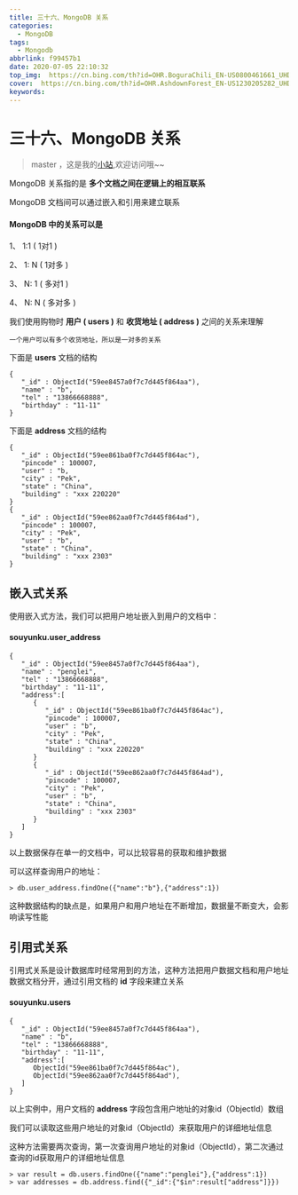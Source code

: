 ```yaml
---
title: 三十六、MongoDB 关系
categories:
  - MongoDB
tags:
  - Mongodb
abbrlink: f99457b1
date: 2020-07-05 22:10:32
top_img:  https://cn.bing.com/th?id=OHR.BoguraChili_EN-US0800461661_UHD.jpg
cover:  https://cn.bing.com/th?id=OHR.AshdownForest_EN-US1230205282_UHD.jpg
keywords:  
---
```

# 三十六、MongoDB 关系
> master ，这是我的[小站](https://www.tryrun.top),欢迎访问哦~~

MongoDB 关系指的是 **多个文档之间在逻辑上的相互联系**

MongoDB 文档间可以通过嵌入和引用来建立联系

#### MongoDB 中的关系可以是

1、 1:1 ( 1对1 )

2、 1: N ( 1对多 )

3、 N: 1 ( 多对1 )

4、 N: N ( 多对多 )

我们使用购物时 **用户 ( users )** 和 **收货地址 ( address )** 之间的关系来理解

```
一个用户可以有多个收货地址，所以是一对多的关系
```

下面是 **users** 文档的结构

```
{
   "_id" : ObjectId("59ee8457a0f7c7d445f864aa"),
   "name" : "b",
   "tel" : "13866668888",
   "birthday" : "11-11"
}
```

下面是 **address** 文档的结构

```
{
   "_id" : ObjectId("59ee861ba0f7c7d445f864ac"),
   "pincode" : 100007,
   "user" : "b,
   "city" : "Pek",
   "state" : "China",
   "building" : "xxx 220220"
}
{
   "_id" : ObjectId("59ee862aa0f7c7d445f864ad"),
   "pincode" : 100007,
   "city" : "Pek",
   "user" : "b",
   "state" : "China",
   "building" : "xxx 2303"
}
```

## 嵌入式关系

使用嵌入式方法，我们可以把用户地址嵌入到用户的文档中：

#### souyunku.user_address

```
{
   "_id" : ObjectId("59ee8457a0f7c7d445f864aa"),
   "name" : "penglei",
   "tel" : "13866668888",
   "birthday" : "11-11",
   "address":[
      {
         "_id" : ObjectId("59ee861ba0f7c7d445f864ac"),
         "pincode" : 100007,
         "user" : "b",
         "city" : "Pek",
         "state" : "China",
         "building" : "xxx 220220"
      }
      {
         "_id" : ObjectId("59ee862aa0f7c7d445f864ad"),
         "pincode" : 100007,
         "city" : "Pek",
         "user" : "b",
         "state" : "China",
         "building" : "xxx 2303"
      }
   ]
}
```

以上数据保存在单一的文档中，可以比较容易的获取和维护数据

可以这样查询用户的地址：

```
> db.user_address.findOne({"name":"b"},{"address":1})
```

这种数据结构的缺点是，如果用户和用户地址在不断增加，数据量不断变大，会影响读写性能

## 引用式关系

引用式关系是设计数据库时经常用到的方法，这种方法把用户数据文档和用户地址数据文档分开，通过引用文档的 **id** 字段来建立关系

#### souyunku.users

```
{
   "_id" : ObjectId("59ee8457a0f7c7d445f864aa"),
   "name" : "b",
   "tel" : "13866668888",
   "birthday" : "11-11",
   "address":[
      ObjectId("59ee861ba0f7c7d445f864ac"),
      ObjectId("59ee862aa0f7c7d445f864ad"),
   ]
}
```

以上实例中，用户文档的 **address** 字段包含用户地址的对象id（ObjectId）数组

我们可以读取这些用户地址的对象id（ObjectId）来获取用户的详细地址信息

这种方法需要两次查询，第一次查询用户地址的对象id（ObjectId），第二次通过查询的id获取用户的详细地址信息

```
> var result = db.users.findOne({"name":"penglei"},{"address":1})
> var addresses = db.address.find({"_id":{"$in":result["address"]}})
```